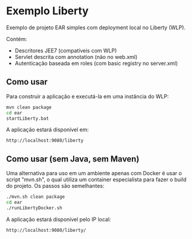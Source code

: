 Exemplo Liberty
===============

Exemplo de projeto EAR simples com deployment local no Liberty (WLP).

Contém:

* Descritores JEE7 (compatíveis com WLP)
* Servlet descrita com annotation (não no web.xml)
* Autenticação baseada em roles (com basic registry no server.xml)

## Como usar

Para construir a aplicação e executá-la em uma instância do WLP:

```sh
mvn clean package
cd ear
startLiberty.bat
```

A aplicação estará disponível em:

    http://localhost:9080/liberty

## Como usar (sem Java, sem Maven)

Uma alternativa para uso em um ambiente apenas com Docker é usar o script "mvn.sh",
o qual utiliza um container especialista para fazer o build do projeto. Os passos são
semelhantes:

```sh
./mvn.sh clean package
cd ear
./runLibertyDocker.sh
```

A aplicação estará disponível pelo IP local:

    http://localhost:9080/liberty/

